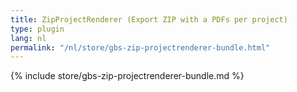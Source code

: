 ```yaml
---
title: ZipProjectRenderer (Export ZIP with a PDFs per project)
type: plugin
lang: nl
permalink: "/nl/store/gbs-zip-projectrenderer-bundle.html"
---
```


{% include store/gbs-zip-projectrenderer-bundle.md %}
